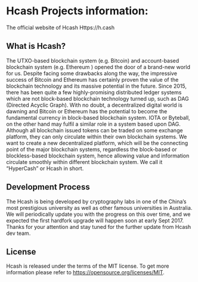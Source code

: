Hcash Projects information:
=====================================

The official website of Hcash Https://h.cash

What is Hcash?
--------------

The UTXO-based blockchain system (e.g. Bitcoin) and account-based blockchain system (e.g. Ethereum ) opened the door of a brand-new world for us. Despite facing some drawbacks along the way, the impressive success of Bitcoin and Ethereum has certainly proven the value of the blockchain technology and its massive potential in the future. Since 2015, there has been quite a few highly-promising distributed ledger systems which are not block-based blockchain technology turned up, such as DAG (Directed Acyclic Graph). With no doubt, a decentralized digital world is dawning and Bitcoin or Ethereum has the potential to become the fundamental currency in block-based blockchain system. IOTA or Byteball, on the other hand may fulfil a similar role in a system based upon DAG. Although all blockchain issued tokens can be traded on some exchange platform, they can only circulate within their own blockchain systems. We want to create a new decentralized platform, which will be the connecting point of the major blockchain systems, regardless the block-based or blockless-based blockchain system, hence allowing value and information circulate smoothly within different blockchain system. We call it “HyperCash” or Hcash in short.

Development Process
-------------------

The Hcash is being developed by cryptography labs in one of the China’s most prestigious university as well as other famous universities in Australia. We will periodically update you with the progress on this over time, and we expected the first hardfork upgrade will happen soon at early Sept 2017. Thanks for your attention and stay tuned for the further update from Hcash dev team.

License
-------

Hcash is released under the terms of the MIT license. To get more information please refer to  https://opensource.org/licenses/MIT.
